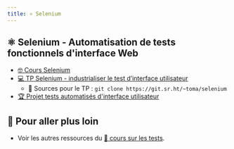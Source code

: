 ```yaml
---
title: ⚛️ Selenium
---
```


## ⚛️ Selenium - Automatisation de tests fonctionnels d'interface Web

- [🤓 Cours Selenium](/selenium/cours)
- [💻 TP Selenium - industrialiser le test d’interface utilisateur](/selenium/tp)
  -   Sources pour le TP : `git clone https://git.sr.ht/~toma/selenium`
- [🏆 Projet tests automatisés d'interface utilisateur](/selenium/projet)

## 🚀 Pour aller plus loin

- Voir les autres ressources du [🧪 cours sur les tests](/tests).
